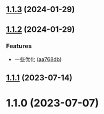 ## [1.1.3](https://github.com/DaJianWu/js-utils/compare/v1.1.2...v1.1.3) (2024-01-29)



## [1.1.2](https://github.com/DaJianWu/js-utils/compare/v1.1.1...v1.1.2) (2024-01-29)


### Features

* 一些优化 ([aa768db](https://github.com/DaJianWu/js-utils/commit/aa768db46045cad9de92962a233c4ed0abab262b))



## [1.1.1](https://github.com/DaJianWu/js-utils/compare/v1.1.0...v1.1.1) (2023-07-14)



# 1.1.0 (2023-07-07)



